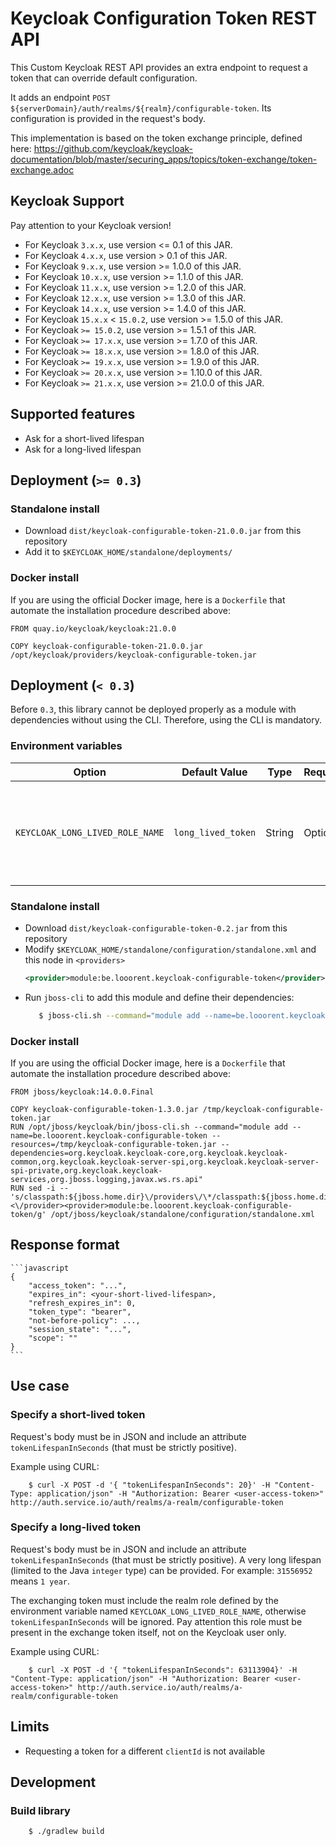 # Keycloak Configuration Token REST API

This Custom Keycloak REST API provides an extra endpoint to request a token that can override default configuration.

It adds an endpoint `POST ${serverDomain}/auth/realms/${realm}/configurable-token`. Its configuration is provided in the request's body.

This implementation is based on the token exchange principle, defined here: https://github.com/keycloak/keycloak-documentation/blob/master/securing_apps/topics/token-exchange/token-exchange.adoc

## Keycloak Support

Pay attention to your Keycloak version!

* For Keycloak `3.x.x`, use version <= 0.1 of this JAR. 
* For Keycloak `4.x.x`, use version > 0.1 of this JAR.
* For Keycloak `9.x.x`, use version >= 1.0.0 of this JAR.
* For Keycloak `10.x.x`, use version >= 1.1.0 of this JAR.
* For Keycloak `11.x.x`, use version >= 1.2.0 of this JAR.
* For Keycloak `12.x.x`, use version >= 1.3.0 of this JAR.
* For Keycloak `14.x.x`, use version >= 1.4.0 of this JAR.
* For Keycloak `15.x.x` < `15.0.2`, use version >= 1.5.0 of this JAR.
* For Keycloak `>= 15.0.2`, use version >= 1.5.1 of this JAR.
* For Keycloak `>= 17.x.x`, use version >= 1.7.0 of this JAR.
* For Keycloak `>= 18.x.x`, use version >= 1.8.0 of this JAR.
* For Keycloak `>= 19.x.x`, use version >= 1.9.0 of this JAR.
* For Keycloak `>= 20.x.x`, use version >= 1.10.0 of this JAR.
* For Keycloak `>= 21.x.x`, use version >= 21.0.0 of this JAR.

## Supported features

* Ask for a short-lived lifespan
* Ask for a long-lived lifespan

## Deployment (`>= 0.3`)

### Standalone install

* Download `dist/keycloak-configurable-token-21.0.0.jar` from this repository
* Add it to `$KEYCLOAK_HOME/standalone/deployments/`

### Docker install

If you are using the official Docker image, here is a `Dockerfile` that automate the installation procedure described above:
```
FROM quay.io/keycloak/keycloak:21.0.0

COPY keycloak-configurable-token-21.0.0.jar /opt/keycloak/providers/keycloak-configurable-token.jar
```

## Deployment (`< 0.3`)

Before `0.3`, this library cannot be deployed properly as a module with dependencies without using the CLI.
Therefore, using the CLI is mandatory.

### Environment variables

| Option | Default Value | Type | Required? | Description  | Example |
| ---- | ----- | ------ | ----- | ------ | ----- |
| `KEYCLOAK_LONG_LIVED_ROLE_NAME` | `long_lived_token`| String | Optional | The realm role an exchange token must have to request a long-lived-token. | `my-custom-role-for-long-lived-tokens` |

### Standalone install

* Download `dist/keycloak-configurable-token-0.2.jar` from this repository
* Modify `$KEYCLOAK_HOME/standalone/configuration/standalone.xml` and this node in `<providers>`
    ```xml
    <provider>module:be.looorent.keycloak-configurable-token</provider>
    ```
* Run `jboss-cli` to add this module and define their dependencies:
    ```bash
       $ jboss-cli.sh --command="module add --name=be.looorent.keycloak-configurable-token --resources=keycloak-configurable-token-0.2.jar --dependencies=org.keycloak.keycloak-core,org.keycloak.keycloak-server-spi,org.keycloak.keycloak-server-spi-private,org.keycloak.keycloak-services,org.jboss.logging,javax.ws.rs.api"
    ```

### Docker install

If you are using the official Docker image, here is a `Dockerfile` that automate the installation procedure described above:
```
FROM jboss/keycloak:14.0.0.Final

COPY keycloak-configurable-token-1.3.0.jar /tmp/keycloak-configurable-token.jar
RUN /opt/jboss/keycloak/bin/jboss-cli.sh --command="module add --name=be.looorent.keycloak-configurable-token --resources=/tmp/keycloak-configurable-token.jar --dependencies=org.keycloak.keycloak-core,org.keycloak.keycloak-common,org.keycloak.keycloak-server-spi,org.keycloak.keycloak-server-spi-private,org.keycloak.keycloak-services,org.jboss.logging,javax.ws.rs.api"
RUN sed -i -- 's/classpath:${jboss.home.dir}\/providers\/\*/classpath:${jboss.home.dir}\/providers\/*<\/provider><provider>module:be.looorent.keycloak-configurable-token/g' /opt/jboss/keycloak/standalone/configuration/standalone.xml
```

## Response format

    ```javascript
    {
        "access_token": "...",
        "expires_in": <your-short-lived-lifespan>,
        "refresh_expires_in": 0,
        "token_type": "bearer",
        "not-before-policy": ...,
        "session_state": "...", 
        "scope": ""
    }
    ```

## Use case

### Specify a short-lived token

Request's body must be in JSON and include an attribute `tokenLifespanInSeconds` (that must be strictly positive).

Example using CURL:
```
    $ curl -X POST -d '{ "tokenLifespanInSeconds": 20}' -H "Content-Type: application/json" -H "Authorization: Bearer <user-access-token>" http://auth.service.io/auth/realms/a-realm/configurable-token
```

### Specify a long-lived token

Request's body must be in JSON and include an attribute `tokenLifespanInSeconds` (that must be strictly positive). 
A very long lifespan (limited to the Java `integer` type) can be provided. For example: `31556952` means `1 year`.

The exchanging token must include the realm role defined by the environment variable named `KEYCLOAK_LONG_LIVED_ROLE_NAME`, otherwise `tokenLifespanInSeconds` will be ignored. Pay attention this role must be present in the exchange token itself, not on the Keycloak user only.

Example using CURL:
```
    $ curl -X POST -d '{ "tokenLifespanInSeconds": 63113904}' -H "Content-Type: application/json" -H "Authorization: Bearer <user-access-token>" http://auth.service.io/auth/realms/a-realm/configurable-token
```

## Limits

* Requesting a token for a different `clientId` is not available

## Development

### Build library

```bash
    $ ./gradlew build
```